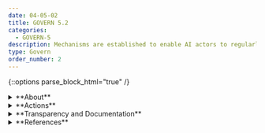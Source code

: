 ```yaml
---
date: 04-05-02
title: GOVERN 5.2
categories:
  - GOVERN-5
description: Mechanisms are established to enable AI actors to regularly incorporate adjudicated stakeholder feedback into system design and implementation. 
type: Govern
order_number: 2
---
```

{::options parse_block_html="true" /}


<details>
<summary markdown="span">**About**</summary>
<br>
Organizational policies and procedures should be established to ensure that AI actors have the processes, knowledge, and expertise required to inform collaborative decisions about system deployment. These decisions are closely tied to AI system and organizational risk tolerance.

Risk tolerance, established by organizational leadership, reflects the level and type of risk the organization will accept while conducting its mission and carrying out its strategy. When risks arise, resources are allocated based on the assessed risk of a given AI system. Organizations should apply a risk tolerance approach in which higher risk systems receive larger allocations of risk management resources and lower risk systems receive less resources.
</details>

<details>
<summary markdown="span">**Actions**</summary>
* Explicitly acknowledge that AI systems, and the use of AI, present inherent costs and risks along with potential benefits.
* Define reasonable risk tolerances for AI systems informed by laws, regulation, best practices, or industry standards.
* Establish policies that define how to assign AI systems to established risk tolerance levels by combining system impact assessments with the likelihood that an impact occurs. Such assessment often entails some combination of:
    * Econometric evaluations of impacts and impact likelihoods to assess AI system risk.
    * Red-amber-green (RAG) scales for impact severity and likelihood to assess AI system risk.
    * Establishment of policies for allocating risk management resources along established risk tolerance levels, with higher-risk systems receive more risk management resources and oversight.
    * Establishment of policies for approval, conditional approval, and disapproval of the design, implementation, and deployment of AI systems.
* Establish policies facilitating the early decommissioning of an AI system that is deemed beyond practical mitigation.


</details>

<details>
<summary markdown="span">**Transparency and Documentation**</summary>
<br>
**Organizations can document the following:**
- Who is ultimately responsible for the decisions of the AI and is this person aware of the intended uses and limitations of the analytic?
- Who will be responsible for maintaining, re-verifying, monitoring, and updating this AI once deployed?
- Who is accountable for the ethical considerations during all stages of the AI lifecycle?
- To what extent are the established procedures effective in mitigating bias, inequity, and other concerns resulting from the system?
- Does the AI solution provide sufficient information to assist the personnel to make an informed decision and take actions accordingly?

**AI Transparency Resources:**
- WEF Model AI Governance Framework Assessment 2020
    - Companion to the Model AI Governance Framework- 2020
- “Stakeholders in Explainable AI,” Sep. 2018, [Online](http://arxiv.org/abs/1810.00184).
- “AI policies and initiatives,” in Artificial Intelligence in Society, OECD, 2019

</details>

<details>
<summary markdown="span">**References**</summary>
<br>
Bd. Governors Fed. Rsrv. Sys., Supervisory Guidance on Model Risk Management, SR Letter 11-7 (Apr. 4, 2011)

Off. Comptroller Currency, Comptroller’s Handbook: Model Risk Management (Aug. 2021). [URL](https://www.occ.gov/publications-and-resources/publications/comptrollers-handbook/files/model-risk-management/index-model-risk-management.html)

The Office of the Comptroller of the Currency. Enterprise Risk Appetite Statement. (Nov. 20, 2019). Retrieved on July 12, 2022. [URL](https://www.occ.treas.gov/publications-and-resources/publications/banker-education/files/pub-risk-appetite-statement.pdf)

</details>

